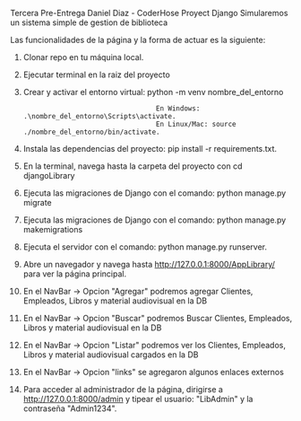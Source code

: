 Tercera Pre-Entrega Daniel Diaz - CoderHose Proyect Django
Simularemos un sistema simple de gestion de biblioteca

Las funcionalidades de la página y la forma de actuar es la siguiente:

1. Clonar repo en tu máquina local.

2. Ejecutar terminal en la raiz del proyecto

3. Crear y activar el entorno virtual:	python -m venv nombre_del_entorno
										
										En Windows: .\nombre_del_entorno\Scripts\activate.
										En Linux/Mac: source ./nombre_del_entorno/bin/activate.

    
4. Instala las dependencias del proyecto: pip install -r requirements.txt.

5. En la terminal, navega hasta la carpeta del proyecto con cd djangoLibrary

6. Ejecuta las migraciones de Django con el comando: python manage.py migrate

7. Ejecuta las migraciones de Django con el comando: python manage.py makemigrations

8. Ejecuta el servidor con el comando: python manage.py runserver.

9. Abre un navegador y navega hasta http://127.0.0.1:8000/AppLibrary/ para ver la página principal.

10. En el NavBar -> Opcion "Agregar" podremos agregar Clientes, Empleados, Libros y material audiovisual en la DB

11. En el NavBar -> Opcion "Buscar" podremos Buscar Clientes, Empleados, Libros y material audiovisual en la DB

12. En el NavBar -> Opcion "Listar" podremos ver los Clientes, Empleados, Libros y material audiovisual cargados en la DB

13. En el NavBar -> Opcion "links" se agregaron algunos enlaces externos

14. Para acceder al administrador de la página, dirigirse a http://127.0.0.1:8000/admin y tipear el usuario: "LibAdmin" y la contraseña "Admin1234".


